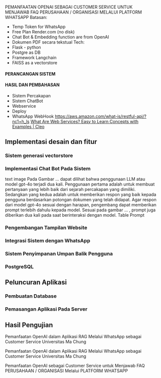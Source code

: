 PEMANFAATAN OPENAI SEBAGAI CUSTOMER SERVICE UNTUK MENJAWAB FAQ PERUSAHAAN / ORGANISASI MELALUI PLATFORM WHATSAPP
Batasan:
- Temp Token for WhatsApp
- Free Plan Render.com (no disk)
- Chat Bot & Embedding function are from OpenAI
- Dokumen PDF secara tekstual
Tech:
- Flask - python
- Postgre as DB
- Framework Langchain 
- FAISS as a vectorstore
#### PERANCANGAN SISTEM

#### HASIL DAN PEMBAHASAN
- Sistem Percakapan
- Sistem ChatBot
- Webservice
- Deploy
- WhatsApp WebHook
https://aws.amazon.com/what-is/restful-api/?nc1=h_ls
[What Are Web Services? Easy to Learn Concepts with Examples | Cleo](https://www.cleo.com/blog/knowledge-base-web-services)
## Implementasi desain dan fitur
### Sistem generasi vectorstore

### Implementasi Chat Bot Pada Sistem
text
image
Pada Gambar ... dapat dilihat bahwa penggunaan LLM atau model gpt-4o terjadi dua kali. Penggunaan pertama adalah untuk membuat pertanyaan yang lebih baik dari sejarah percakapan yang dimiliki. Sedangkan yang kedua adalah untuk memberikan respon yang baik kepada pengguna berdasarkan potongan dokumen yang telah didapat.
Agar respon dari model gpt-4o sesuai dengan harapan, pengembang dapat memberikan prompt terlebih dahulu kepada model. Sesuai pada gambar ... , prompt juga diberikan dua kali pada saat berinteraksi dengan model.
Table Prompt
### Pengembangan Tampilan Website

### Integrasi Sistem dengan WhatsApp
### Sistem Penyimpanan Umpan Balik Pengguna
### PostgreSQL
## Peluncuran Aplikasi

### Pembuatan Database
### Pemasangan Aplikasi Pada Server
## Hasil Pengujian


Pemanfaatan OpenAI dalam Aplikasi RAG Melalui WhatsApp sebagai Customer Service Universitas Ma Chung

Pemanfaatan OpenAI dalam Aplikasi RAG Melalui WhatsApp sebagai Customer Service Universitas Ma Chung

Pemanfaatan OpenAI sebagai Customer Service untuk Menjawab FAQ PERUSAHAAN / ORGANISASI Melalui PLATFORM WHATSAPP
